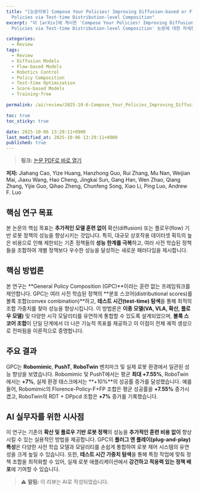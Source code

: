 ```yaml
---
title: "[논문리뷰] Compose Your Policies! Improving Diffusion-based or Flow-based Robot
  Policies via Test-time Distribution-level Composition"
excerpt: "이 [arXiv]에 게시한 'Compose Your Policies! Improving Diffusion-based or Flow-based Robot
  Policies via Test-time Distribution-level Composition' 논문에 대한 자세한 리뷰입니다."

categories:
  - Review
tags:
  - Review
  - Diffusion Models
  - Flow-based Models
  - Robotics Control
  - Policy Composition
  - Test-time Optimization
  - Score-based Models
  - Training-free

permalink: /ai/review/2025-10-6-Compose_Your_Policies_Improving_Diffusion-based_or_Flow-based_Robot_Policies_via_Test-time_Distribution-level_Composition/

toc: true
toc_sticky: true

date: 2025-10-06 13:29:11+0900
last_modified_at: 2025-10-06 13:29:11+0900
published: true
---
```

> **링크:** [논문 PDF로 바로 열기](https://arxiv.org/abs/2510.01068)

**저자:** Jiahang Cao, Yize Huang, Hanzhong Guo, Rui Zhang, Mu Nan, Weijian Mai, Jiaxu Wang, Hao Cheng, Jingkai Sun, Gang Han, Wen Zhao, Qiang Zhang, Yijie Guo, Qihao Zheng, Chunfeng Song, Xiao Li, Ping Luo, Andrew F. Luo



## 핵심 연구 목표
본 논문의 핵심 목표는 **추가적인 모델 훈련 없이** 확산(diffusion) 또는 플로우(flow) 기반 로봇 정책의 성능을 향상시키는 것입니다. 특히, 대규모 상호작용 데이터셋 획득의 높은 비용으로 인해 제한되는 기존 정책들의 **성능 한계를 극복**하고, 여러 사전 학습된 정책들을 조합하여 개별 정책보다 우수한 성능을 달성하는 새로운 패러다임을 제시합니다.

## 핵심 방법론
본 연구는 **General Policy Composition (GPC)**이라는 훈련 없는 프레임워크를 제안합니다. GPC는 여러 사전 학습된 정책의 **분포 스코어(distributional scores)를 볼록 조합(convex combination)**하고, **테스트 시간(test-time) 탐색**을 통해 최적의 조합 가중치를 찾아 성능을 향상시킵니다. 이 방법론은 **이종 모델(VA, VLA, 확산, 플로우 모델)** 및 다양한 시각 모달리티를 유연하게 통합할 수 있도록 설계되었으며, **볼록 스코어 조합**이 단일 단계에서 더 나은 기능적 목표를 제공하고 이 이점이 전체 궤적 생성으로 전파됨을 이론적으로 증명합니다.

## 주요 결과
GPC는 **Robomimic**, **PushT**, **RoboTwin** 벤치마크 및 실제 로봇 환경에서 일관된 성능 향상을 보였습니다. Robomimic 및 PushT에서는 평균 **최대 +7.55%**, RoboTwin에서는 **+7%**, 실제 환경 태스크에서는 **+10%**의 성공률 증가를 달성했습니다. 예를 들어, Robomimic의 Florence-Policy-F+FP 조합은 평균 성공률을 **+7.55%** 증가시켰고, RoboTwin의 RDT + DPpcd 조합은 **+7%** 증가를 기록했습니다.

## AI 실무자를 위한 시사점
이 연구는 기존의 **확산 및 플로우 기반 로봇 정책**의 성능을 **추가적인 훈련 비용 없이** 향상시킬 수 있는 실용적인 방법을 제공합니다. GPC의 **플러그 앤 플레이(plug-and-play) 특성**은 다양한 사전 학습 모델과 모달리티를 손쉽게 통합하여 로봇 제어 시스템의 유연성을 크게 높일 수 있습니다. 또한, **테스트 시간 가중치 탐색**을 통해 특정 작업에 맞춰 정책 조합을 최적화할 수 있어, 실제 로봇 애플리케이션에서 **강건하고 적응력 있는 정책 배포**에 기여할 수 있습니다.

> ⚠️ **알림:** 이 리뷰는 AI로 작성되었습니다.